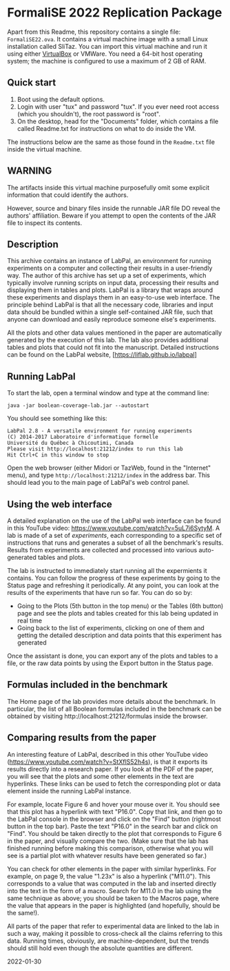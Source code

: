 FormaliSE 2022 Replication Package
==================================

Apart from this Readme, this repository contains a single file:
`FormaliSE22.ova`. It contains a virtual machine image with a small Linux
installation called SliTaz. You can import this virtual machine and run it using
either [VirtualBox](https://virtualbox.org) or VMWare. You need a 64-bit host
operating system; the machine is configured to use a maximum of 2 GB of RAM.

Quick start
-----------

1. Boot using the default options.
2. Login with user "tux" and password "tux". If you ever need root access
   (which you shouldn't), the root password is "root".
3. On the desktop, head for the "Documents" folder, which contains a file called
   Readme.txt for instructions on what to do inside the VM.

The instructions below are the same as those found in the `Readme.txt` file
inside the virtual machine.

WARNING
-------

The artifacts inside this virtual machine purposefully omit some explicit
information that could identify the authors.

However, source and binary files inside the runnable JAR file DO reveal the
authors' affiliation. Beware if you attempt to open the contents of the JAR file
to inspect its contents.

Description
-----------

This archive contains an instance of LabPal, an environment for running
experiments on a computer and collecting their results in a user-friendly way.
The author of this archive has set up a set of experiments, which typically
involve running scripts on input data, processing their results and displaying
them in tables and plots. LabPal is a library that wraps around these
experiments and displays them in an easy-to-use web interface. The principle
behind LabPal is that all the necessary code, libraries and input data should be
bundled within a single self-contained JAR file, such that anyone can download
and easily reproduce someone else's experiments.

All the plots and other data values mentioned in the paper are automatically
generated by the execution of this lab. The lab also provides additional tables
and plots that could not fit into the manuscript. Detailed instructions can be
found on the LabPal website, [https://liflab.github.io/labpal]

Running LabPal
--------------

To start the lab, open a terminal window and type at the command line:

    java -jar boolean-coverage-lab.jar --autostart

You should see something like this:

    LabPal 2.8 - A versatile environment for running experiments
    (C) 2014-2017 Laboratoire d'informatique formelle
    Université du Québec à Chicoutimi, Canada
    Please visit http://localhost:21212/index to run this lab
    Hit Ctrl+C in this window to stop

Open the web browser (either Midori or TazWeb, found in the "Internet" menu),
and type `http://localhost:21212/index` in the address bar. This should lead you
to the main page of LabPal's web control panel.

Using the web interface
-----------------------

A detailed explanation on the use of the LabPal web interface can be found
in this YouTube video: https://www.youtube.com/watch?v=5uL7i6SytyM. A lab is
made of a set of *experiments*, each corresponding to a specific set of
instructions that runs and generates a subset of all the benchmark's
results. Results from experiments are collected and processed into various
auto-generated tables and plots.

The lab is instructed to immediately start running all the expermients it
contains. You can follow the progress of these experiments by going to the
Status page and refreshing it periodically. At any point, you can look at
the results of the experiments that have run so far. You can do so by:

- Going to the Plots (5th button in the top menu) or the Tables (6th button)
  page and see the plots and tables created for this lab being updated in real
  time
- Going back to the list of experiments, clicking on one of them and getting
  the detailed description and data points that this experiment has
  generated

Once the assistant is done, you can export any of the plots and tables to a
file, or the raw data points by using the Export button in the Status page.

Formulas included in the benchmark
----------------------------------

The Home page of the lab provides more details about the benchmark. In
particular, the list of all Boolean formulas included in the benchmark can be
obtained by visiting http://localhost:21212/formulas inside the browser.

Comparing results from the paper
--------------------------------

An interesting feature of LabPal, described in this other YouTube video
(https://www.youtube.com/watch?v=StXflS52h4s), is that it exports its
results directly into a research paper. If you look at the PDF of the paper,
you will see that the plots and some other elements in the text are
hyperlinks. These links can be used to fetch the corresponding plot or data
element inside the running LabPal instance.

For example, locate Figure 6 and hover your mouse over it. You should see that
this plot has a hyperlink with text "P16.0". Copy that link, and then go to the
LabPal console in the browser and click on the "Find" button (rightmost button
in the top bar). Paste the text "P16.0" in the search bar and click on "Find".
You should be taken directly to the plot that corresponds to Figure 6 in the
paper, and visually compare the two. (Make sure that the lab has finished
running before making this comparison, otherwise what you will see is a partial
plot with whatever results have been generated so far.)

You can check for other elements in the paper with similar hyperlinks. For
example, on page 9, the value "1.23x" is also a hyperlink ("M11.0"). This
corresponds to a value that was computed in the lab and inserted directly
into the text in the form of a macro. Search for M11.0 in the lab using the
same technique as above; you should be taken to the Macros page, where the
value that appears in the paper is highlighted (and hopefully, should be the
same!).

All parts of the paper that refer to experimental data are linked to the lab in
such a way, making it possible to cross-check all the claims referring to this
data. Running times, obviously, are machine-dependent, but the trends should
still hold even though the absolute quantities are different.

2022-01-30
